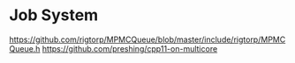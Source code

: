 # Job System

https://github.com/rigtorp/MPMCQueue/blob/master/include/rigtorp/MPMCQueue.h
https://github.com/preshing/cpp11-on-multicore